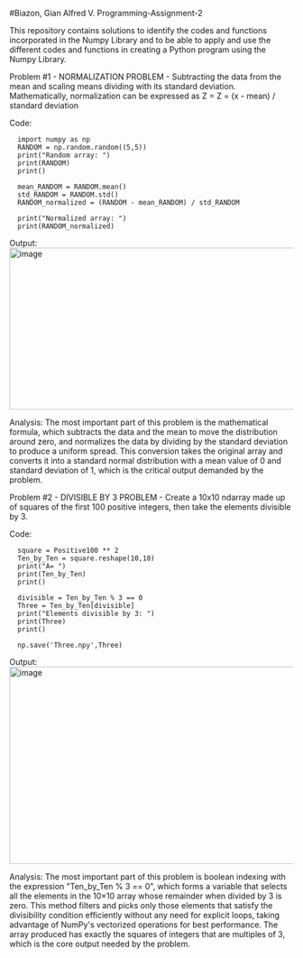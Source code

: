 #Biazon, Gian Alfred V. Programming-Assignment-2

This repository contains solutions to identify the codes and functions incorporated in the Numpy Library and to be able to apply and use the different codes and functions in creating a Python program using the Numpy Library.

Problem #1 - NORMALIZATION PROBLEM - Subtracting the data from the mean and scaling means dividing with its standard deviation. Mathematically, normalization can be expressed as Z = Z = (x - mean) / standard deviation

Code:

      import numpy as np
      RANDOM = np.random.random((5,5))
      print("Random array: ")
      print(RANDOM)
      print()

      mean_RANDOM = RANDOM.mean()
      std_RANDOM = RANDOM.std()
      RANDOM_normalized = (RANDOM - mean_RANDOM) / std_RANDOM 

      print("Normalized array: ")
      print(RANDOM_normalized)

  Output:
      <img width="588" height="287" alt="image" src="https://github.com/user-        attachments/assets/6a9f3eac-14e1-4f70-a0c2-3d049dcc2448" />

  Analysis:
          The most important part of this problem is the mathematical formula, which subtracts the data and the mean to move the distribution around zero, and normalizes the data by dividing by the standard                 deviation to produce a uniform spread. This conversion takes the original array and converts it into a standard normal distribution with a mean value of 0 and standard deviation of 1, which is the 
          critical output demanded by the problem.


Problem #2 - DIVISIBLE BY 3 PROBLEM - Create a 10x10 ndarray made up of squares of the first 100 positive integers, then take the elements divisible by 3.

Code:

      square = Positive100 ** 2 
      Ten_by_Ten = square.reshape(10,10) 
      print("A= ")
      print(Ten_by_Ten)
      print()

      divisible = Ten_by_Ten % 3 == 0 
      Three = Ten_by_Ten[divisible] 
      print("Elements divisible by 3: ")
      print(Three)
      print()

      np.save('Three.npy',Three)

Output:
      <img width="649" height="350" alt="image" src="https://github.com/user-attachments/assets/582e3bcb-d24b-43d9-9b5e-13c22bb9ed0a" />

Analysis:
        The most important part of this problem is boolean indexing with the expression "Ten_by_Ten % 3 == 0", which forms a variable that selects all the elements in the 10×10 array whose remainder when divided          by 3 is zero. This method filters and picks only those elements that satisfy the divisibility condition efficiently without any need for explicit loops, taking advantage of NumPy's vectorized operations           for best performance. The array produced has exactly the squares of integers that are multiples of 3, which is the core output needed by the problem.

